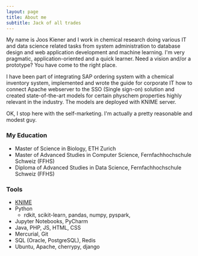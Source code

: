 ```yaml
---
layout: page
title: About me
subtitle: Jack of all trades
---
```


My name is Joos Kiener and I work in chemical research doing various IT and data science 
related tasks from system administration to database design and web application 
development and machine learning. I'm very pragmatic, application-oriented and a quick
learner. Need a vision and/or a prototype? You have come to the right place.

I have been part of integrating SAP ordering system with a chemical inventory system,
implemented and wrote the guide for corporate IT how to connect Apache webserver to the 
SSO (Single sign-on) solution and created state-of-the-art models for certain physchem
properties highly relevant in the industry. The models are deployed with KNIME server.

OK, I stop here with the self-marketing. I'm actually a pretty reasonable and modest guy.

### My Education

- Master of Science in Biology, ETH Zurich
- Master of Advanced Studies in Computer Science, Fernfachhochschule Schweiz (FFHS)
- Diploma of Advanced Studies in Data Science, Fernfachhochschule Schweiz (FFHS)

### Tools

- [KNIME](https://www.knime.com/knime-analytics-platform)
- Python
  - rdkit, scikit-learn, pandas, numpy, pyspark, 
- Jupyter Notebooks, PyCharm
- Java, PHP, JS, HTML, CSS
- Mercurial, Git
- SQL (Oracle, PostgreSQL), Redis
- Ubuntu, Apache, cherrypy, django
